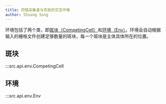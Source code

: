 ```yaml
---
title: 狩猎采集者与农民的交互环境
author: Shuang Song
---
```


环境包括了两个类，即[斑块（CompetingCell）](#斑块)和[环境（Env）](#环境)。环境会自动根据输入的栅格文件创建足够数量的斑块，每一个斑块是主体具体所在的位置。

## 斑块

:::src.api.env.CompetingCell

## 环境

:::src.api.env.Env
